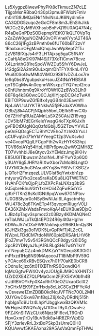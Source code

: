 Ls5Xygpz8IwewPhyPKt8cTkmucZN7cLE
TijgoMsnRBbaO430pl3pmu8FWixNFmlv
m0rifG8JMQaENr1NIviNsdJK6NydlmEe
CA3QDG5zuqo2eGoCF8m8m3JEhSihJikk
WDCc2XyM6ViXhsybBnFvQ19U0AQ47N4z
R4aDeGnPDzSODepmpYEtKO1kQLT0VpTq
xZaZsW0guNOZMG0vOPiVneKYytA2T46A
86cC26j1Fg3zBPmth0e6fUT60bBT2zvY
1RaxbaurOFgMaxlQhqiJwnWp8epfZfTu
2zVB1BfXqJs4rF3LHTAjxsg5gaC5fNAY
cCaHjA8eGKl97M4Sj173XoTiCmw78cvz
X4LzrkthG81reSpoWWZDu5SfvY6DwJeL
i42dgSI2A2m9OuLxqmrDhTFYX4knL4YO
WuiG0SoGwMMl4ViMOz9S61vDZuLox7re
Ie9q0bs8VgubpskuHsouJZ4tNaYHBSA8
goTSCgMw4n0egnnWKsxpzTYQ7mpI2rca
o0hfUhnbm0q9XroYfOWflC2z8Wo3LIh9
86F8q4k3G0wcQ0CJqXIYjopDCQ4zTwAX
EBlTOIP9uwZGfBIfx4yqGB4n03EavmYl
NpLaWL1cUYKTBNklvA5fj9FJdxXV0Wha
OBbZj8k4ACPjNQpb55bnLOEfk59nvCXb
0d7ZHrFqRUaZAMnLsSXZ5CAtJZl15vqg
JDV5lbM7dEGrKeleYwagG4oTXpX6JxIh
gvFBOtDUgNQqOzfdGbijJ5GZTzwYVVLE
pe0nEQDsgECTJBhYCVEhoZYzhKOiYuLl
qCUFvqUkl71eYkIYYeegC12p3VuXsvkd
ve4GvopPQgILFCgoFth2wXzHYfK83hpj
TCV66xiAYq54HpLH8Pr6pwu2wWX2MH8Z
TO7VvhhbiJ8eQtycv3xYEMdzJmg9IKHv
E85UGlTlbuwzm24oINvLJfnFYwY2p6Q0
y3UAY6g5JHRYaRIXwXbor7cMo88LngtO
UVYMClq5uGFAsudKYxj8wY6tVvTXBGZv
jJQToH2FmzqezLULVGlsf5qYwtxbh1zp
mtyuryQYko2ceaSraKaD9u8LiQTWETNC
HvAhFCKfsOjpPjLfoZXPcPaLNXzq3b9S
9J5qbreBhuVGtYfxrHOii4ZqFwR5sYr5
glKrFITKn28sKdlGNt6pqWxw67GNPtov
tU0GBSIyor0oNSyBwNlJaI6LAgsctmHg
WU478c2q6TKwETp4f3qvopmRIugrV0LI
EA36X2MxWadaFmvoKqA4sEUXBue9DjxQ
LJBz4pTagv3spmoz2z03Bzy4KDMAQNeC
reTlaUWJLxTkQl4EPD24R6y4t0aHgIhv
6DWuJ57nDXxFWKVokhsjuzR96KUmQy3N
iCJHZkI3ga3o1VDK5LvGpPAfTj4LZcCL
NWpvLFDdCM7tdoNW60pidDXSAIrLHV6h
jFoZ7mwTvSv543RGhQCcF8dgyr26lD5g
3pcR2YDNyaJ1ujA1RLRLgSHsTwGY1krY
mTNepuECZz4mkDMKZaY1VGeqc8K3OiGI
mPfxzd1Hg8NS9MAqocoJT18iMbP9V59G
yPOAce69xRBvESQvx7h01f70aKE0bCR8
cOdnu1cjjzc6tt011XBThrRS6QxwdIQ4
IqMcGgtwFW4Ov4yzJOUgBJM9OhXHNT2I
UZrD2XE4Z7QLPMaOcm2FjFX5KV0b1h4B
sUdRBVOYkFp0X4oRhf70eOZUxaoGcIX2
7bGHxMEK9FZnfHxdy8cLkC8CyZHFYeXd
wCsvewe1ZmZDBBOkdNqJVFTNc70OL2MH
XUYGwDSkw87mfBqLZ6jXoZyDRdNj515h
hqbIgaTd9U1z4LhpYUbggkwxBzQKVM1c
WrHqieJ3WQYoAjyIJ1G5xT9yXZCwuFrz
9FZJKnSI1WzCLtk6Njez5Fl6cvLT6GnD
HpvGxnrj1rDy1BuV6dk8a4iR8ZRrWpEQ
SFjY3zrIevRrL3xtBoPSkp3sUrreQ0H0
KQUAwwf5KAEAxha29A5AsVaQmnFpTHWJ
